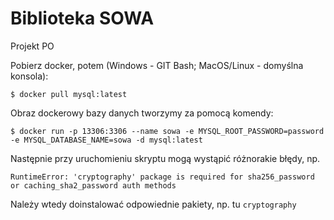 # Biblioteka SOWA
Projekt PO

Pobierz docker, potem (Windows - GIT Bash; MacOS/Linux - domyślna konsola):
```
$ docker pull mysql:latest
```
Obraz dockerowy bazy danych tworzymy za pomocą komendy:
```
$ docker run -p 13306:3306 --name sowa -e MYSQL_ROOT_PASSWORD=password -e MYSQL_DATABASE_NAME=sowa -d mysql:latest
```
Następnie przy uruchomieniu skryptu mogą wystąpić różnorakie błędy, np. 
```
RuntimeError: 'cryptography' package is required for sha256_password or caching_sha2_password auth methods
```
Należy wtedy doinstalować odpowiednie pakiety, np. tu `cryptography`
